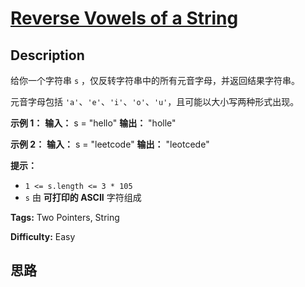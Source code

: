 # [Reverse Vowels of a String][title]

## Description

给你一个字符串 `s` ，仅反转字符串中的所有元音字母，并返回结果字符串。

元音字母包括 `'a'`、`'e'`、`'i'`、`'o'`、`'u'`，且可能以大小写两种形式出现。



**示例 1：**
            **输入：** s = "hello"    **输出：** "holle"    

**示例 2：**
            **输入：** s = "leetcode"    **输出：** "leotcede"



**提示：**

  * `1 <= s.length <= 3 * 105`
  * `s` 由 **可打印的 ASCII** 字符组成


**Tags:** Two Pointers, String

**Difficulty:** Easy

## 思路

[title]: https://leetcode-cn.com/problems/reverse-vowels-of-a-string
